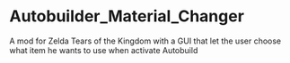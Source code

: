# Autobuilder_Material_Changer
A mod for Zelda Tears of the Kingdom with a GUI that let the user choose what item he wants to use when activate Autobuild
